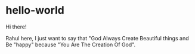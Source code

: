 # hello-world

Hi there!

Rahul here, I just want to say that "God Always Create Beautiful things and Be "happy" because "You Are The Creation Of God".
